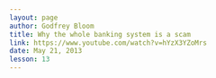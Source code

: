 ```yaml
---
layout: page
author: Godfrey Bloom
title: Why the whole banking system is a scam
link: https://www.youtube.com/watch?v=hYzX3YZoMrs
date: May 21, 2013
lesson: 13
---
```


